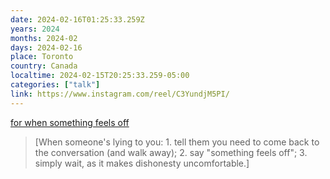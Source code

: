 ```yaml
---
date: 2024-02-16T01:25:33.259Z
years: 2024
months: 2024-02
days: 2024-02-16
place: Toronto
country: Canada
localtime: 2024-02-15T20:25:33.259-05:00
categories: ["talk"]
link: https://www.instagram.com/reel/C3YundjM5PI/
---
```

[for when something feels off](https://www.instagram.com/reel/C3YundjM5PI/)

> [When someone's lying to you: 1. tell them you need to come back to the conversation (and walk away); 2. say "something feels off"; 3. simply wait, as it makes dishonesty uncomfortable.]
